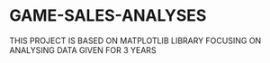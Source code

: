 # GAME-SALES-ANALYSES
THIS PROJECT IS BASED ON MATPLOTLIB LIBRARY FOCUSING ON ANALYSING DATA GIVEN FOR 3 YEARS
